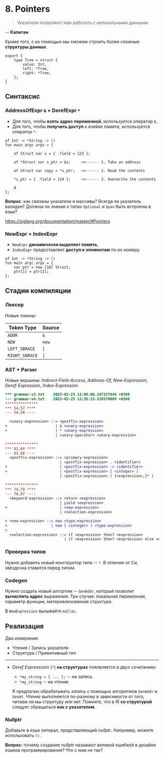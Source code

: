 #  8. Pointers

> Указатели позволяют нам работать с нелокальными данными.

--  **Капитан**

Кроме того, с их помощью мы сможем строить более сложные **структуры данных**.

```etude
export {
    type Tree = struct {
        value: Int,
        left: *Tree,
        right: *Tree,
    };
}
```

## Синтаксис

### AddressOfExpr `&` + DerefExpr `*`

- Для того, чтобы **взять адрес переменной**, используется оператор `&`.
- Для того, чтобы **получить доступ** к ячейке памяти, используется оператор `*`.

```etude
of Int -> *String -> ()
fun main argc argv = {

    of Struct var s = { .field = 123 };

    of *Struct var s_ptr = &s;     <<------ 1. Take an address

    of Struct var copy = *s_ptr;   <<------ 2. Read the contents

    *s_ptr = { .field = 124 };     <<------ 3. Overwrite the contents

    0
};
```

**Вопрос**: как связаны указатели и массивы? Всегда ли указатель валиден?
Должны ли знания о типах `Optional` и `Span` быть встроены в язык?

https://ziglang.org/documentation/master/#Pointers

### NewExpr + IndexExpr

- `NewExpr`  **динамически выделяет память**,
- `IndexExpr` предоставляет **доступ к элементам** по их номеру.

```etude
of Int -> *String -> ()
fun main argc argv = {
    var ptr = new [10] Struct;
    ptr[1] = ptr[2];
};
```

## Стадии компиляции

### Лексер

Новые *токены:*

  | Token Type                 | Source                     |
  | -----------                | -------                    |
  | `ADDR`                     | `&`                        |
  | `NEW`                      | `new`                      |
  | `LEFT_SBRACE`              | `[`                        |
  | `RIGHT_SBRACE`             | `]`                        |

### AST + Parser

Новые вершины: *Indirect-Field-Access, Address-Of, New-Expression,
Deref-Expression, Index-Expression*.

```diff
*** grammar-v3.txt    2023-02-25 12:08:06.247157444 +0300
--- grammar-v4.txt    2023-02-25 12:35:13.528570009 +0300
***************
*** 54,57 ****
--- 54,59 ----

  <unary-expression> ::= <postfix-expression>
+                      | & <unary-expression>
+                      | * <unary-expression>
                       | <unary-operator> <unary-expression>

***************
*** 61,64 ****
--- 63,68 ----
  <postfix-expression> ::= <primary-expression>
                         | <postfix-expression> . <identifier>
+                        | <postfix-expression> -> <identifier>
+                        | <postfix-expression> [ <integer> ]
                         | <postfix-expression> ( {<expression>,}* )

***************
*** 74,79 ****
--- 78,87 ----
  <keyword-expression> ::= return <expression>
                         | yield <expression>
+                        | <new-expression>
                         | <selection-expression>

+ <new-expression> ::= new <type-expression>
+                    | new [ <integer> ] <type-expression>
+
  <selection-expression> ::= if <expression> then? <expression>
                           | if <expression> then? <expression> else <expression>
```

###  Проверка типов

Нужно добавить новый конструктор типа -- `*`.
В отличие от Си, звёздочка ставится перед типом.

### Codegen

Нужно создать новый алгортим -- `GenAddr`, который позволит **вычислить адрес**
выражения. Три случая: локальная переменная, параметр функции,
материализованная структура.

В `NewExpression` вызывайте `malloc`.

##  Реализация

Два измерения:

- Чтение / Запись указателя
- Структура / Примитивный тип

---

  * *Deref Expresssion* (`*`) **на структурах** поялвляется в двух сочетаниях:
    - `*my_string = { ... };` -- на запись
    - `*my_string` -- на чтение

    Я предлагаю обрабатывать *запись* с помощью алгоритмов `GenAddr` и `GenAt`.
   *Чтение* выполняется по-разному в зависимости от того, читаем ли мы
   структуру или нет. Помните, что в IR **со структурой** следует обращаться
   **как с указателем**.

### Nullptr

Добавьте в язык литерал, представляющий *nullptr*. Например, можете
использовать `()`.

**Вопрос:** почему создание *nullptr* называют великой ошибкой в дизайне языков
программирования? Что с ним не так?
